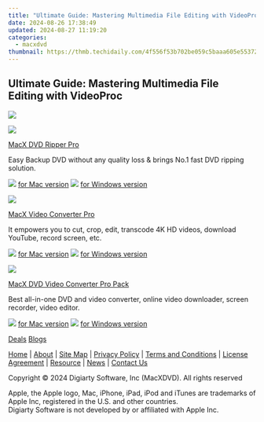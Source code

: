 ```yaml
---
title: "Ultimate Guide: Mastering Multimedia File Editing with VideoProc"
date: 2024-08-26 17:38:49
updated: 2024-08-27 11:19:20
categories:
  - macxdvd
thumbnail: https://thmb.techidaily.com/4f556f53b702be059c5baaa605e55372122aad0cd1b5268a8b5026540ff9ee16.jpg
---
```


## Ultimate Guide: Mastering Multimedia File Editing with VideoProc

![](https://www.macxdvd.com/guide/../mobile-images/index/nav-more.png)

![](https://www.macxdvd.com/guide/../mobile-images/index/mi1.png)

[MacX DVD Ripper Pro](https://tools.techidaily.com/macxdvd/products/)

Easy Backup DVD without any quality loss & brings No.1 fast DVD ripping solution.

![](https://www.macxdvd.com/guide/../mobile-images/index/mm.png) [for Mac version](https://tools.techidaily.com/macxdvd/products/) ![](https://www.macxdvd.com/guide/../mobile-images/index/mw.png) [for Windows version](https://tools.techidaily.com/macxdvd/products/) 

![](https://www.macxdvd.com/guide/../mobile-images/index/mi2.png)

[MacX Video Converter Pro](https://tools.techidaily.com/macxdvd/products/)

It empowers you to cut, crop, edit, transcode 4K HD videos, download YouTube, record screen, etc.

![](https://www.macxdvd.com/guide/../mobile-images/index/mm.png) [for Mac version](https://tools.techidaily.com/macxdvd/products/) ![](https://www.macxdvd.com/guide/../mobile-images/index/mw.png) [for Windows version](https://tools.techidaily.com/macxdvd/products/) 

![](https://www.macxdvd.com/guide/../mobile-images/index/mi3.png)

[MacX DVD Video Converter Pro Pack](https://tools.techidaily.com/macxdvd/products/)

Best all-in-one DVD and video converter, online video downloader, screen recorder, video editor.

![](https://www.macxdvd.com/guide/../mobile-images/index/mm.png) [for Mac version](https://tools.techidaily.com/macxdvd/products/) ![](https://www.macxdvd.com/guide/../mobile-images/index/mw.png) [for Windows version](https://tools.techidaily.com/macxdvd/products/) 

[Deals](https://tools.techidaily.com/macxdvd/products/) [Blogs](https://tools.techidaily.com/macxdvd/products/) 



[Home](https://tools.techidaily.com/macxdvd/products/) | [About](https://tools.techidaily.com/macxdvd/products/) | [Site Map](https://tools.techidaily.com/macxdvd/products/) | [Privacy Policy](https://tools.techidaily.com/macxdvd/products/) | [Terms and Conditions](https://tools.techidaily.com/macxdvd/products/) | [License Agreement](https://tools.techidaily.com/macxdvd/products/) | [Resource](https://tools.techidaily.com/macxdvd/products/) | [News](https://tools.techidaily.com/macxdvd/products/) | [Contact Us](https://tools.techidaily.com/macxdvd/products/)

Copyright © 2024 Digiarty Software, Inc (MacXDVD). All rights reserved

Apple, the Apple logo, Mac, iPhone, iPad, iPod and iTunes are trademarks of Apple Inc, registered in the U.S. and other countries.  
Digiarty Software is not developed by or affiliated with Apple Inc.

<ins class="adsbygoogle"
     style="display:block"
     data-ad-format="autorelaxed"
     data-ad-client="ca-pub-7571918770474297"
     data-ad-slot="1223367746"></ins>



<ins class="adsbygoogle"
     style="display:block"
     data-ad-client="ca-pub-7571918770474297"
     data-ad-slot="8358498916"
     data-ad-format="auto"
     data-full-width-responsive="true"></ins>
